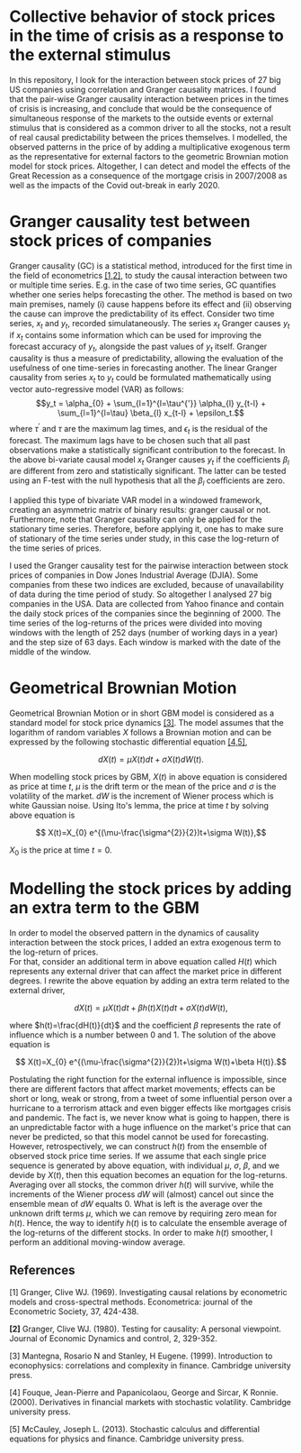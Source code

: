 # Collective behavior of stock prices in the time of crisis as a response to the external stimulus
In this repository, I look for the interaction between stock prices of 27 big US companies using correlation and Granger causality matrices. I found that the pair-wise Granger causality interaction between prices in the times of crisis is increasing, and conclude that would be the consequence of simultaneous response of the markets to the outside events or external stimulus that is considered as a common driver to all the stocks, not a result of real causal predictability between the prices themselves. I modelled, the observed patterns in the price of by adding a multiplicative exogenous term as the representative for external factors to the geometric Brownian motion model for stock prices. Altogether, I can detect and model the effects of the Great Recession as a consequence of the mortgage crisis in 2007/2008 as well as the impacts of the Covid out-break in early 2020.

# Granger causality test between stock prices of companies

Granger causality (GC) is a statistical method, introduced for the first time in the field of econometrics [[1,2]](#1), to study the causal interaction between two or multiple time series. E.g. in the case of two time series, GC quantifies whether one series helps forecasting the other. The method is based on two main premises, namely
 (i) cause happens before its effect and (ii) observing the cause can improve the predictability of its effect. 
Consider two time series, ${x_{t}}$ and ${y_{t}}$, recorded simulataneously. The series ${x_{t}}$ Granger causes ${y_{t}}$ if ${x_{t}}$ contains some information which can be used for improving the forecast accuracy of ${y_{t}}$, alongside the past values of ${y_{t}}$ itself. Granger causality is thus a measure of predictability, allowing the evaluation of the usefulness of one time-series in forecasting another. The linear Granger causality from series $x_t$ to $y_t$ could be formulated mathematically using vector auto-regressive model (VAR) as follows:
$$y_t = \alpha_{0} + \sum_{l=1}^{l=\tau^{'}} \alpha_{l} y_{t-l} + \sum_{l=1}^{l=\tau} \beta_{l} x_{t-l} + \epsilon_t.$$
where $\tau^{'}$ and $\tau$ are the maximum lag times, and $\epsilon_t$ is the residual of the forecast.
The maximum lags have to be chosen such that all past observations make a statistically significant contribution to the forecast.
In the above bi-variate causal model ${x_{t}}$ Granger causes ${y_{t}}$ if the coefficients $\beta_{l}$ are different from zero and statistically significant. The latter can be tested using an F-test with the null hypothesis that all the $\beta_{l}$ coefficients are zero. 

I applied this type of bivariate VAR model in a windowed framework, creating an asymmetric matrix of binary results: granger causal or not. Furthermore, note that Granger causality can only be applied for the stationary time series. Therefore, before applying it, one has to make sure of stationary of the time series under study, in this case the log-return of the time series of prices. 

I used the Granger causality test for the pairwise interaction between stock prices of companies in Dow Jones Industrial Average (DJIA). Some companies from these two indices are excluded, because of unavailability of data during the time period of study. So altogether I analysed 27 big companies in the USA. Data are collected from Yahoo finance and contain the daily stock prices of the companies since the beginning of 2000. The time series of the log-returns of the prices were divided into moving windows with the length of 252 days (number of working days in a year) and the step size of 63 days. Each window is marked with the date of the middle of the window.

# Geometrical Brownian Motion

Geometrical Brownian Motion or in short GBM model is considered as a standard model for stock price dynamics [[3]](#1). 
The model assumes that the logarithm of random variables ${X}$ follows a Brownian motion and can be expressed by the following stochastic differential equation [[4,5]](#1),

$$ dX(t)=\mu X(t)dt+\sigma X(t)dW(t). $$

When modelling stock prices by GBM, $X(t)$ in above equation is considered as price at time $t$, $\mu$ is the drift term or the mean of the price and $\sigma$ is the volatility of the market. $dW$ is the increment of Wiener process which is white Gaussian noise. Using Ito's lemma, the price at time $t$ by solving above equation is

$$ X(t)=X_{0} e^{(\mu-\frac{\sigma^{2}}{2})t+\sigma W(t)},$$

$X_{0}$ is the price at time $t=0$. 

# Modelling the stock prices by adding an extra term to the GBM

In order to model the observed pattern in the dynamics of causality interaction between the stock prices, I added an extra exogenous term to the log-return of prices.  
For that, consider an additional term in above equation called $H(t)$ which represents any external driver that can affect the market price in different degrees. I rewrite the above equation by adding an extra term related to the external driver,

$$ dX(t)=\mu X(t)dt+\beta h(t) X(t) dt +\sigma X(t)dW(t), $$

where $h(t)=\frac{dH(t)}{dt}$ and the  coefficient $\beta$ represents the rate of influence which is a number between 0 and 1. The solution of the above equation is

$$ X(t)=X_{0} e^{(\mu-\frac{\sigma^{2}}{2})t+\sigma W(t)+\beta H(t)}.$$

Postulating the right function for the external influence is impossible, since there are different factors that affect market movements;  effects can be short or long, weak or strong, from a tweet of some influential person over a hurricane to a terrorism attack and even bigger effects like mortgages crisis and pandemic. The fact is, we never know what is going to happen, there is an unpredictable factor with a huge influence on the market's price that can never be predicted, so that this model cannot be used for forecasting. However, retrospectively, we can construct $h(t)$ from the ensemble of observed stock price time series. 
If we assume that each single price sequence is generated by above equation, with individual $\mu$, $\sigma$, $\beta$, and we devide by $X(t)$, then this equation becomes an equation for the log-returns. Averaging over all stocks, 
the common driver $h(t)$ will survive, while the increments of the Wiener process $dW$ will (almost) cancel out since the ensemble mean of $dW$ equalts 0. 
What is left is the average over the unknown drift terms $\mu$, which we can remove by requiring zero mean for $h(t)$. Hence, the way to identify $h(t)$ is to calculate the ensemble average of the log-returns of the different stocks. In order to make $h(t)$ smoother, I perform an additional moving-window average.





## References
<a id="1">[1]</a> 
Granger, Clive WJ. (1969). 
Investigating causal relations by econometric models and cross-spectral methods. 
Econometrica: journal of the Econometric Society, 37, 424-438.

<b id="2">[2]</b> 
Granger, Clive WJ. (1980). 
Testing for causality: A personal viewpoint. 
Journal of Economic Dynamics and control, 2, 329-352.

<c id="3">[3]</c> 
Mantegna, Rosario N and Stanley, H Eugene. (1999). 
Introduction to econophysics: correlations and complexity in finance. 
Cambridge university press.

<d id="4">[4]</d> 
Fouque, Jean-Pierre and Papanicolaou, George and Sircar, K Ronnie. (2000). 
Derivatives in financial markets with stochastic volatility. 
Cambridge university press.

<e id="5">[5]</e> 
McCauley, Joseph L. (2013). 
Stochastic calculus and differential equations for physics and finance. 
Cambridge university press.





